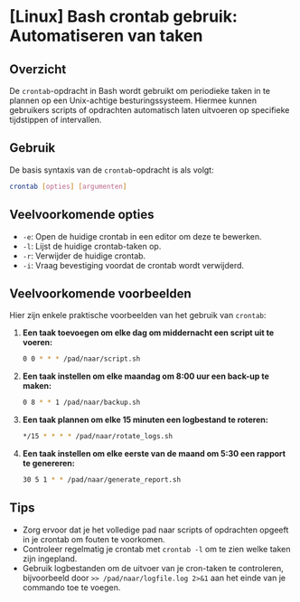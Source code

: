 # [Linux] Bash crontab gebruik: Automatiseren van taken

## Overzicht
De `crontab`-opdracht in Bash wordt gebruikt om periodieke taken in te plannen op een Unix-achtige besturingssysteem. Hiermee kunnen gebruikers scripts of opdrachten automatisch laten uitvoeren op specifieke tijdstippen of intervallen.

## Gebruik
De basis syntaxis van de `crontab`-opdracht is als volgt:

```bash
crontab [opties] [argumenten]
```

## Veelvoorkomende opties
- `-e`: Open de huidige crontab in een editor om deze te bewerken.
- `-l`: Lijst de huidige crontab-taken op.
- `-r`: Verwijder de huidige crontab.
- `-i`: Vraag bevestiging voordat de crontab wordt verwijderd.

## Veelvoorkomende voorbeelden
Hier zijn enkele praktische voorbeelden van het gebruik van `crontab`:

1. **Een taak toevoegen om elke dag om middernacht een script uit te voeren:**
   ```bash
   0 0 * * * /pad/naar/script.sh
   ```

2. **Een taak instellen om elke maandag om 8:00 uur een back-up te maken:**
   ```bash
   0 8 * * 1 /pad/naar/backup.sh
   ```

3. **Een taak plannen om elke 15 minuten een logbestand te roteren:**
   ```bash
   */15 * * * * /pad/naar/rotate_logs.sh
   ```

4. **Een taak instellen om elke eerste van de maand om 5:30 een rapport te genereren:**
   ```bash
   30 5 1 * * /pad/naar/generate_report.sh
   ```

## Tips
- Zorg ervoor dat je het volledige pad naar scripts of opdrachten opgeeft in je crontab om fouten te voorkomen.
- Controleer regelmatig je crontab met `crontab -l` om te zien welke taken zijn ingepland.
- Gebruik logbestanden om de uitvoer van je cron-taken te controleren, bijvoorbeeld door `>> /pad/naar/logfile.log 2>&1` aan het einde van je commando toe te voegen.